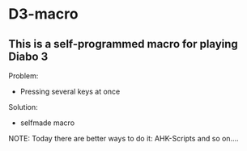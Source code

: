 # D3-macro
## This is a self-programmed macro for playing Diabo 3
Problem:

- Pressing several keys at once

Solution:

- selfmade macro

NOTE: Today there are better ways to do it: AHK-Scripts and so on.... 
